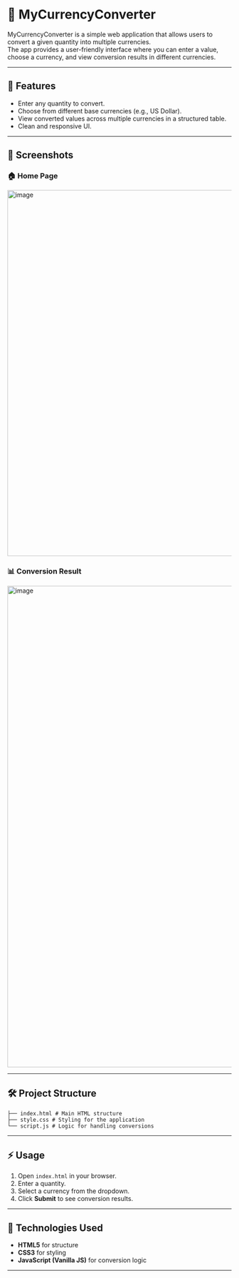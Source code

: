 
# 💱 MyCurrencyConverter

MyCurrencyConverter is a simple web application that allows users to convert a given quantity into multiple currencies.  
The app provides a user-friendly interface where you can enter a value, choose a currency, and view conversion results in different currencies.

---

## 🚀 Features
- Enter any quantity to convert.
- Choose from different base currencies (e.g., US Dollar).
- View converted values across multiple currencies in a structured table.
- Clean and responsive UI.

---

## 📸 Screenshots

### 🏠 Home Page
<img width="1911" height="821" alt="image" src="https://github.com/user-attachments/assets/5755b8c3-5e5c-4a04-8cc8-710f2cbf6eaf" />


### 📊 Conversion Result
<img width="1897" height="1080" alt="image" src="https://github.com/user-attachments/assets/3cf71a24-ab00-4695-b3c5-c7f9834e8329" />


---

## 🛠️ Project Structure

```
├── index.html # Main HTML structure
├── style.css # Styling for the application
└── script.js # Logic for handling conversions
```

---

## ⚡ Usage
1. Open `index.html` in your browser.
2. Enter a quantity.
3. Select a currency from the dropdown.
4. Click **Submit** to see conversion results.

---

## 📌 Technologies Used
- **HTML5** for structure  
- **CSS3** for styling  
- **JavaScript (Vanilla JS)** for conversion logic  

---




